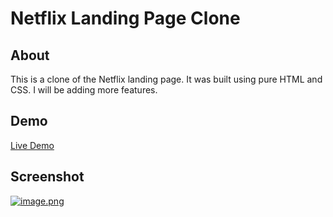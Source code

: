 # Netflix Landing Page Clone

## About

This is a clone of the Netflix landing page. It was built using pure HTML and CSS. I will be adding more features.

## Demo

[Live Demo](https://netflix-landing-page-clone.netlify.app/)

## Screenshot

[![image.png](https://i.postimg.cc/zfnVsYY9/image.png)](https://postimg.cc/67pWZS30)
